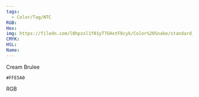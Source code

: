 ```yaml
---
tags:
  - Color/Tag/NTC
RGB:
Hex:
img: https://filedn.com/l0hpzxl1f01yT7GHxtF8cyk/Color%20Snake/standard_csv_to_svg/%23/FFE5A0.svg
CMYK:
HSL:
Name:
---
```

Cream Brulee
```palette
#FFE5A0
```
RGB

